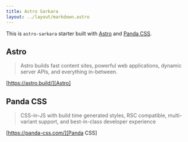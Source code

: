 ```yaml
---
title: Astro Sarkara
layout: ../layout/markdown.astro
---
```


This is `astro-sarkara` starter built with [Astro] and [Panda CSS].

## Astro

> Astro builds fast content sites, powerful web applications, dynamic server APIs, and everything in-between.

[https://astro.build/][Astro]

## Panda CSS

> CSS-in-JS with build time generated styles, RSC compatible, multi-variant support, and best-in-class developer experience

[https://panda-css.com/][Panda CSS]

[Astro]: https://astro.build/
[Panda CSS]: https://panda-css.com/
